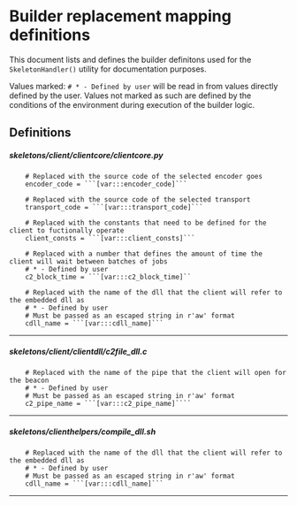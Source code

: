 # Builder replacement mapping definitions

This document lists and defines the builder definitons used for the `SkeletonHandler()` utility for documentation purposes.

Values marked: `# * - Defined by user` will be read in from values directly defined by the user. Values not marked as such are defined by the conditions of the environment during execution of the builder logic.

## Definitions
##### skeletons/client/clientcore/clientcore.py
```
    # Replaced with the source code of the selected encoder goes
    encoder_code = ```[var:::encoder_code]```
    
    # Replaced with the source code of the selected transport 
    transport_code = ```[var:::transport_code]```
    
    # Replaced with the constants that need to be defined for the client to fuctionally operate
    client_consts = ```[var:::client_consts]```
    
    # Replaced with a number that defines the amount of time the client will wait between batches of jobs
    # * - Defined by user
    c2_block_time = ```[var:::c2_block_time]``
    
    # Replaced with the name of the dll that the client will refer to the embedded dll as
    # * - Defined by user
    # Must be passed as an escaped string in r'aw' format
    cdll_name = ```[var:::cdll_name]```
```
----

##### skeletons/client/clientdll/c2file_dll.c
```
    # Replaced with the name of the pipe that the client will open for the beacon
    # * - Defined by user
    # Must be passed as an escaped string in r'aw' format
    c2_pipe_name = ```[var:::c2_pipe_name]````
```
----

##### skeletons/clienthelpers/compile_dll.sh
```
    # Replaced with the name of the dll that the client will refer to the embedded dll as
    # * - Defined by user
    # Must be passed as an escaped string in r'aw' format
    cdll_name = ```[var:::cdll_name]```
```
----